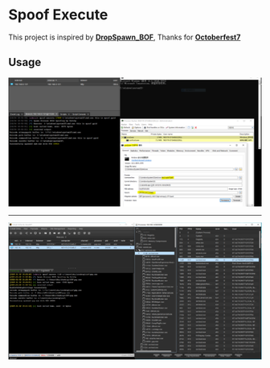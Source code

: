 # Spoof Execute

This project is inspired by **[DropSpawn_BOF](https://github.com/Octoberfest7/DropSpawn_BOF)**, Thanks for **[Octoberfest7](https://github.com/Octoberfest7)**


## Usage

![demo](assert/demo.PNG)

---

![systemproc](assert/systemproc.png)